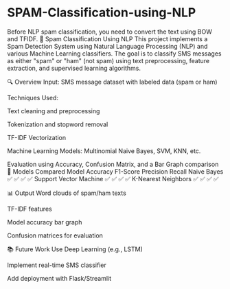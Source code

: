 # SPAM-Classification-using-NLP
Before NLP spam classification, you need to convert the text using BOW and TFIDF.
📧 Spam Classification Using NLP
This project implements a Spam Detection System using Natural Language Processing (NLP) and various Machine Learning classifiers. The goal is to classify SMS messages as either "spam" or "ham" (not spam) using text preprocessing, feature extraction, and supervised learning algorithms.

🔍 Overview
Input: SMS message dataset with labeled data (spam or ham)

Techniques Used:

Text cleaning and preprocessing

Tokenization and stopword removal

TF-IDF Vectorization

Machine Learning Models: Multinomial Naive Bayes, SVM, KNN, etc.

Evaluation using Accuracy, Confusion Matrix, and a Bar Graph comparison
🧠 Models Compared
Model	                        Accuracy	F1-Score	Precision  	Recall
Naive Bayes        	                ✅	  ✅	      ✅	        ✅
Support Vector Machine	            ✅	  ✅	      ✅        	✅
K-Nearest Neighbors	                ✅	  ✅	      ✅        	✅

📊 Output
Word clouds of spam/ham texts

TF-IDF features

Model accuracy bar graph

Confusion matrices for evaluation

📚 Future Work
Use Deep Learning (e.g., LSTM)

Implement real-time SMS classifier

Add deployment with Flask/Streamlit

